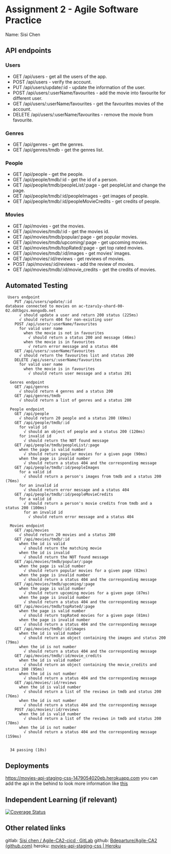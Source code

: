 # Assignment 2 - Agile Software Practice

Name: Sisi Chen

## API endpoints

### Users

+ GET /api/users - get all the users of the app.
+ POST /api/users - verify the account.
+ PUT /api/users/update/:id - update the information of the user.
+ POST /api/users/:userName/favourites - add the movie into favourite for different user.
+ GET /api/users/:userName/favourites - get the favourites movies of the account.
+ DELETE /api/users/:userName/favourites - remove the movie from favourite.

### Genres

+ GET /api/genres - get the genres.
+ GET /api/genres/tmdb - get the genres list.

### People

+ GET /api/people - get the people.
+ GET /api/people/tmdb/:id - get the id of a person.
+ GET /api/people/tmdb/peopleList/:page - get peopleList and change the page.
+ GET /api/people/tmdb/:id/peopleImages - get images of people.
+ GET /api/people/tmdb/:id/peopleMovieCredits - get credits of people.

### Movies

+ GET /api/movies - get the movies.
+ GET /api/movies/tmdb/:id - get the movies id.
+ GET /api/movies/tmdb/popular/:page - get popular movies.
+ GET /api/movies/tmdb/upcoming/:page - get upcoming movies.
+ GET /api/movies/tmdb/topRated/:page - get top rated movies.
+ GET /api/movies/tmdb/:id/images - get movies' images.
+ GET /api/movies/:id/reviews - get reviews of movies.
+ POST /api/movies/:id/reviews - add the review of movies.
+ GET /api/movies/tmdb/:id/movie_credits - get the credits of movies.

## Automated Testing

~~~
 Users endpoint
    PUT /api/users/update/:id
database connected to movies on ac-tzaru1y-shard-00-02.ddtbgzs.mongodb.net
      √ should update a user and return 200 status (225ms)
      √ should return 404 for non-existing user
    POST /api/users/:userName/favourites
      for valid user name
        when the movie is not in favourites
          √ should return a status 200 and message (46ms)
        when the movie is in favourites
          √ return error message and a status 404
    GET /api/users/:userName/favourites
      √ should return the favourites list and status 200
    DELETE /api/users/:userName/favourites
      for valid user name
        when the movie is in favourites
          √ should return user message and a status 201

  Genres endpoint
    GET /api/genres
      √ should return 4 genres and a status 200
    GET /api/genres/tmdb 
      √ should return a list of genres and a status 200

  People endpoint
    GET /api/people
      √ should return 20 people and a status 200 (69ms)
    GET /api/people/tmdb/:id
      for valid id
        √ should an object of people and a status 200 (120ms)
      for invalid id
        √ should return the NOT found message
    GET /api/people/tmdb/peopleList/:page
      when the page is valid number
        √ should return popular movies for a given page (90ms)
      when the page is invalid number
        √ should return a status 404 and the corresponding message
    GET /api/people/tmdb/:id/peopleImages
      for a valid id
        √ should return a person's images from tmdb and a status 200 (76ms)
      for an invalid id
        √ should return error message and a status 404
    GET /api/people/tmdb/:id/peopleMovieCredits
      for a valid id
        √ should return a person's movie credits from tmdb and a status 200 (100ms)
        for an invalid id
          √ should return error message and a status 404

  Movies endpoint
    GET /api/movies
      √ should return 20 movies and a status 200
    GET /api/movies/tmdb/:id
      when the id is valid
        √ should return the matching movie
      when the id is invalid
        √ should return the NOT found message
    GET /api/movies/tmdb/popular/:page
      when the page is valid number
        √ should return popular movies for a given page (82ms)
      when the page is invalid number
        √ should return a status 404 and the corresponding message
    GET /api/movies/tmdb/upcoming/:page
      when the page is valid number
        √ should return upcoming movies for a given page (87ms)
      when the page is invalid number
        √ should return a status 404 and the corresponding message
    GET /api/movies/tmdb/topRated/:page
      when the page is valid number
        √ should return topRated movies for a given page (81ms)
      when the page is invalid number
        √ should return a status 404 and the corresponding message
    GET /api/movies/tmdb/:id/images
      when the id is valid number
        √ should return an object containing the images and status 200 (79ms)
      when the id is not number
        √ should return a status 404 and the corresponding message
    GET /api/movies/tmdb/:id/movie_credits
      when the id is valid number
        √ should return an object containing the movie_credits and status 200 (95ms)
      when the id is not number
        √ should return a status 404 and the corresponding message
    GET /api/movies/:id/reviews
      when the id is valid number
        √ should return a list of the reviews in tmdb and status 200 (76ms)
      when the id is not number
        √ should return a status 404 and the corresponding message
    POST /api/movies/:id/reviews
      when the id is valid number
        √ should return a list of the reviews in tmdb and status 200 (78ms)
      when the id is not number
        √ should return a status 404 and the corresponding message (159ms)


  34 passing (10s)
~~~

## Deployments

https://movies-api-staging-css-1479054020eb.herokuapp.com
you can add the api in the behind to look more information like
[this](https://movies-api-staging-css-1479054020eb.herokuapp.com/api/people/tmdb/peopleList/1)

## Independent Learning (if relevant)

[![Coverage Status](https://coveralls.io/repos/gitlab/Bdeparture/agile-ca2-cicd/badge.svg)](https://coveralls.io/gitlab/Bdeparture/agile-ca2-cicd)

## Other related links

gitlab: [Sisi chen / Agile-CA2-cicd · GitLab](https://gitlab.com/Bdeparture/agile-ca2-cicd)
github: [Bdeparture/Agile-CA2 (github.com)](https://github.com/Bdeparture/Agile-CA2)
heroku: [movies-api-staging-css | Heroku](https://dashboard.heroku.com/apps/movies-api-staging-css)